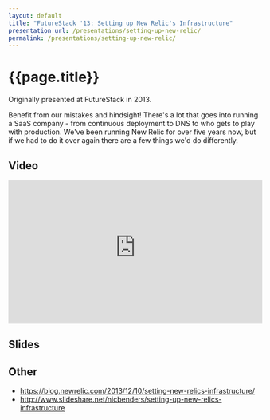 ```yaml
---
layout: default
title: "FutureStack '13: Setting up New Relic's Infrastructure"
presentation_url: /presentations/setting-up-new-relic/
permalink: /presentations/setting-up-new-relic/
---
```


# {{page.title}}

Originally presented at FutureStack in 2013.

Benefit from our mistakes and hindsight! There's a lot that goes into running a SaaS company - from continuous deployment to DNS to who gets to play with production. We've been running New Relic for over five years now, but if we had to do it over again there are a few things we'd do differently.

## Video

<iframe width="510" height="287" src="https://www.youtube-nocookie.com/embed/RKRDtx4y3Z4?rel=0" frameborder="0" allowfullscreen></iframe>

## Slides

<script async class="speakerdeck-embed" data-id="aa1f606021c5013139eb7669f2e31f7e" data-ratio="1.77777777777778" src="//speakerdeck.com/assets/embed.js"></script>

## Other

* https://blog.newrelic.com/2013/12/10/setting-new-relics-infrastructure/
* http://www.slideshare.net/nicbenders/setting-up-new-relics-infrastructure
